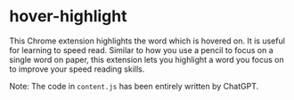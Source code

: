 # hover-highlight
This Chrome extension highlights the word which is hovered on. It is useful for learning to speed read. Similar to how you use a pencil to focus on a single word on paper, this extension lets you highlight a word you focus on to improve your speed reading skills.

Note: The code in `content.js` has been entirely written by ChatGPT.

